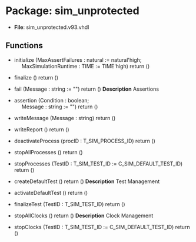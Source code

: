 # Package: sim_unprotected

- **File**: sim_unprotected.v93.vhdl
## Functions
- initialize <font id="function_arguments">(MaxAssertFailures : natural := natural'high;<br><span style="padding-left:20px"> MaxSimulationRuntime : TIME := TIME'high) </font> <font id="function_return">return ()</font>
- finalize <font id="function_arguments">()</font> <font id="function_return">return ()</font>
- fail <font id="function_arguments">(Message : string := "") </font> <font id="function_return">return ()</font>
**Description**
 Assertions

- assertion <font id="function_arguments">(Condition : boolean;<br><span style="padding-left:20px"> Message : string := "") </font> <font id="function_return">return ()</font>
- writeMessage <font id="function_arguments">(Message : string) </font> <font id="function_return">return ()</font>
- writeReport <font id="function_arguments">()</font> <font id="function_return">return ()</font>
- deactivateProcess <font id="function_arguments">(procID : T_SIM_PROCESS_ID) </font> <font id="function_return">return ()</font>
- stopAllProcesses <font id="function_arguments">()</font> <font id="function_return">return ()</font>
- stopProcesses <font id="function_arguments">(TestID	: T_SIM_TEST_ID := C_SIM_DEFAULT_TEST_ID) </font> <font id="function_return">return ()</font>
- createDefaultTest <font id="function_arguments">()</font> <font id="function_return">return ()</font>
**Description**
 Test Management

- activateDefaultTest <font id="function_arguments">()</font> <font id="function_return">return ()</font>
- finalizeTest <font id="function_arguments">(TestID : T_SIM_TEST_ID) </font> <font id="function_return">return ()</font>
- stopAllClocks <font id="function_arguments">()</font> <font id="function_return">return ()</font>
**Description**
 Clock Management

- stopClocks <font id="function_arguments">(TestID		: T_SIM_TEST_ID := C_SIM_DEFAULT_TEST_ID) </font> <font id="function_return">return ()</font>
